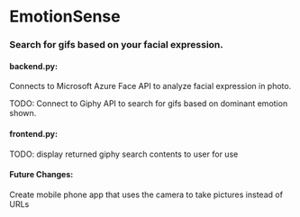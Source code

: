 # EmotionSense
### Search for gifs based on your facial expression.

#### backend.py: 
Connects to Microsoft Azure Face API to analyze facial expression in photo.

TODO: Connect to Giphy API to search for gifs based on dominant emotion shown.

#### frontend.py:
TODO: display returned giphy search contents to user for use

#### Future Changes:
Create mobile phone app that uses the camera to take pictures instead of URLs
